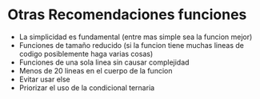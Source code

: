 # Otras Recomendaciones funciones

- La simplicidad es fundamental (entre mas simple sea la funcion mejor)
- Funciones de tamaño reducido (si la funcion tiene muchas lineas de codigo posiblemente haga varias cosas)
- Funciones de una sola linea sin causar complejidad
- Menos de 20 lineas en el cuerpo de la funcion
- Evitar usar else
- Priorizar el uso de la condicional ternaria
